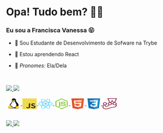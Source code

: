 # Opa! Tudo bem? :ok_woman:

### Eu sou a Francisca Vanessa :stuck_out_tongue_closed_eyes:

- 🔭 Sou Estudante de Desenvolvimento de Sofware na Trybe

- 🌱 Estou aprendendo React

- :unicorn: _Pronomes:_ Ela/Dela

<br
/>
<div
>
  <a
    href="https://github.com/ribeirofrv">
  <img
    height="170em"
    src="https://github-readme-stats.vercel.app/api?username=ribeirofrv&show_icons=true&theme=dracula&include_all_commits=true&count_private=true"/>
  <img
    height="170em"
    src="https://github-readme-stats.vercel.app/api/top-langs/?username=ribeirofrv&layout=compact&langs_count=8&theme=dracula"/>
</div>

<div
 style="display: inline_block">
 <br
 >
  <img
    align="center"
    alt="Fran-linux" height="30" width="40"
    src="https://raw.githubusercontent.com/devicons/devicon/master/icons/linux/linux-original.svg">
  <img
    align="center"
    alt="Fran-Js" height="30" width="40"
    src="https://raw.githubusercontent.com/devicons/devicon/master/icons/javascript/javascript-original.svg">
  <img
    align="center"
    alt="Fran-React" height="30" width="40"
    src="https://raw.githubusercontent.com/devicons/devicon/master/icons/react/react-original.svg">
  <img
    align="center"
    alt="Fran-Node" height="30" width="40"
    src="https://raw.githubusercontent.com/devicons/devicon/master/icons/nodejs/nodejs-original.svg">
  <img
    align="center"
    alt="Fran-HTML" height="30" width="40"
    src="https://raw.githubusercontent.com/devicons/devicon/master/icons/html5/html5-original.svg">
  <img
    align="center"
    alt="Fran-CSS" height="30" width="40"
    src="https://raw.githubusercontent.com/devicons/devicon/master/icons/css3/css3-original.svg">
  <img
    align="center"
    alt="Fran-Jest" height="30" width="40"
    src="https://raw.githubusercontent.com/devicons/devicon/master/icons/jest/jest-plain.svg">
</div>

##

<div
>
  <a
  href = "mailto: ribeirofrv@gmail.com">
    <img
    src="https://img.shields.io/badge/-Gmail-%23EA4335?style=for-the-badge&logo=gmail&logoColor=white" target="_blank">
  </a>
  <a
    href="https://www.linkedin.com/in/ribeirofrv/" target="_blank">
    <img
      src="https://img.shields.io/badge/-LinkedIn-%230077B5?style=for-the-badge&logo=linkedin&logoColor=white" target="_blank">
  </a>
</div>
